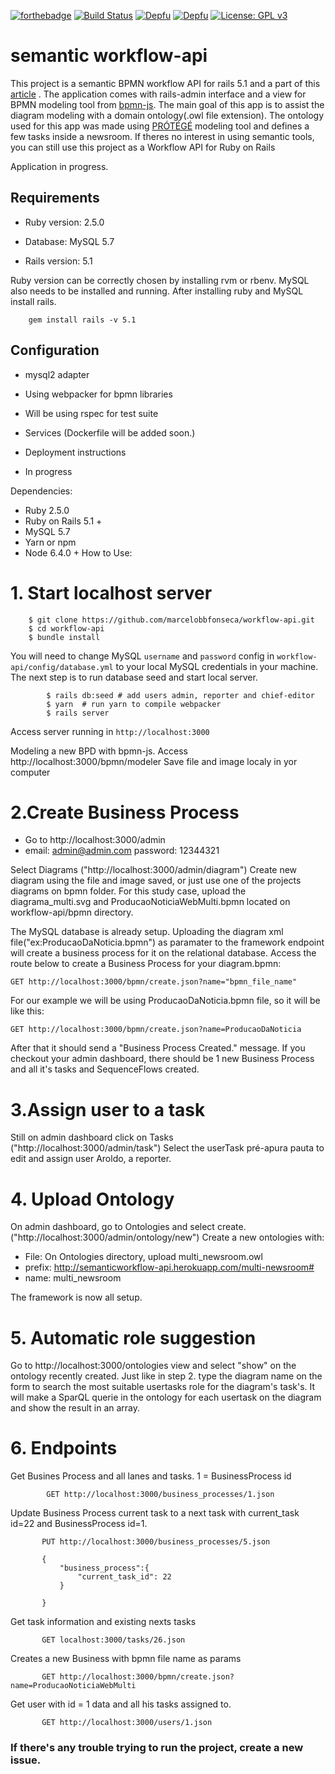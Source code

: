 
[![forthebadge](https://forthebadge.com/images/badges/made-with-ruby.svg)](https://forthebadge.com)
[![Build Status](https://travis-ci.com/marcelobbfonseca/workflow-api.svg?branch=master)](https://travis-ci.com/marcelobbfonseca/workflow-api) [![Depfu](https://badges.depfu.com/badges/162afd397ea7f132bc73bb87dbc689d0/status.svg)](https://depfu.com) [![Depfu](https://badges.depfu.com/badges/162afd397ea7f132bc73bb87dbc689d0/count.svg)](https://depfu.com/github/marcelobbfonseca/workflow-api?project_id=7786) [![License: GPL v3](https://img.shields.io/badge/License-GPLv3-blue.svg)](https://www.gnu.org/licenses/gpl-3.0)

# semantic workflow-api
This project is a semantic BPMN workflow API for rails 5.1 and a part of this [article](http://ceur-ws.org/Vol-2228/short4.pdf) . The application comes with rails-admin interface and a view for BPMN modeling tool from [bpmn-js](https://bpmn.io/toolkit/bpmn-js/). 
The main goal of this app is to assist the diagram modeling with a domain ontology(.owl file extension). The ontology used for this app was made using [PRÓTÉGÉ](https://protege.stanford.edu/) modeling tool and defines a few tasks inside a newsroom. If theres no interest in using semantic tools, you can still use this project as a Workflow API for Ruby on Rails




Application in progress.

## Requirements

* Ruby version: 2.5.0

* Database: MySQL 5.7

* Rails version: 5.1


Ruby version can be correctly chosen by installing rvm or rbenv. MySQL also needs to be installed and running. After installing ruby and MySQL install rails.
```
	gem install rails -v 5.1
```

## Configuration

* mysql2 adapter 

* Using webpacker for bpmn libraries

* Will be using rspec for test suite

* Services (Dockerfile will be added soon.)

* Deployment instructions

* In progress

Dependencies: 
* Ruby 2.5.0 
* Ruby on Rails 5.1 +
* MySQL 5.7
* Yarn or npm
* Node 6.4.0 +
 How to Use:
 # 1. Start localhost server
```
	$ git clone https://github.com/marcelobbfonseca/workflow-api.git
	$ cd workflow-api
	$ bundle install
```
You will need to change MySQL ```username``` and ```password``` config in ```workflow-api/config/database.yml``` to your local MySQL credentials in your machine. The next step is to run database seed and start local server.
```		
		$ rails db:seed # add users admin, reporter and chief-editor
		$ yarn  # run yarn to compile webpacker
		$ rails server
```

Access server running in ```http://localhost:3000```

Modeling a new BPD with bpmn-js. Access http://localhost:3000/bpmn/modeler
Save file and image localy in yor computer

# 2.Create Business Process

* Go to http://localhost:3000/admin
* email: admin@admin.com password: 12344321

Select Diagrams ("http://localhost:3000/admin/diagram")
Create new diagram using the file and image saved, or just use one of the projects diagrams on bpmn folder.
For this study case, upload the diagrama_multi.svg and ProducaoNoticiaWebMulti.bpmn located on workflow-api/bpmn directory.

The MySQL database is already setup. Uploading the diagram xml file("ex:ProducaoDaNoticia.bpmn") as paramater to the framework endpoint will create a business process for it on the relational database. 
Access the route below to create a Business Process for your diagram.bpmn:
	
	GET http://localhost:3000/bpmn/create.json?name="bpmn_file_name"
For our example we will be using ProducaoDaNoticia.bpmn file, so it will be like this:
	
	GET http://localhost:3000/bpmn/create.json?name=ProducaoDaNoticia

After that it should send a "Business Process Created." message.
If you checkout your admin dashboard, there should be 1 new Business Process and all it's tasks and SequenceFlows created. 

# 3.Assign user to a task

Still on admin dashboard click on Tasks ("http://localhost:3000/admin/task")
Select the userTask pré-apura pauta to edit and assign user Aroldo, a reporter.

# 4. Upload Ontology

On admin dashboard, go to Ontologies and select create.("http://localhost:3000/admin/ontology/new")
Create a new ontologies with:
* File: On Ontologies directory, upload multi_newsroom.owl
* prefix: http://semanticworkflow-api.herokuapp.com/multi-newsroom#
* name: multi_newsroom

The framework is now all setup.
# 5. Automatic role suggestion

Go to http://localhost:3000/ontologies view and select "show" on the ontology recently created.
Just like in step 2. type the diagram name on the form to search the most suitable usertasks role for the diagram's task's. It will make a SparQL querie in the ontology for each usertask on the diagram and show the result in an array.


# 6. Endpoints
 
 Get Busines Process and all lanes and tasks. 1 = BusinessProcess id
```	
		GET http://localhost:3000/business_processes/1.json
```

 Update Business Process current task to a next task with current_task id=22 and BusinessProcess id=1.

 ```		
		PUT http://localhost:3000/business_processes/5.json
		
 		{
			"business_process":{
				"current_task_id": 22
			}
	
		}
```
 
 Get task information and existing nexts tasks
 	
 ```		
		GET localhost:3000/tasks/26.json
 ```		
	
 Creates a new Business with bpmn file name as params 
 
 ```		
		GET http://localhost:3000/bpmn/create.json?name=ProducaoNoticiaWebMulti
 ```		
		
Get user with id = 1 data and all his tasks assigned to.
		
 ```		
		GET http://localhost:3000/users/1.json
 ```		
		
		


### If there's any trouble trying to run the project, create a new issue.
